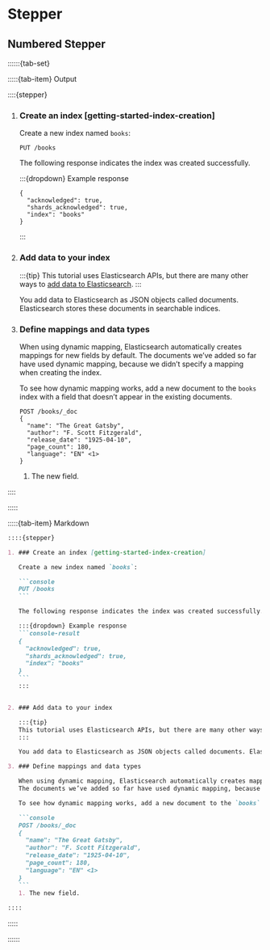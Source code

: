 # Stepper

## Numbered Stepper

::::::{tab-set}

:::::{tab-item} Output

::::{stepper}

1. ### Create an index [getting-started-index-creation]

   Create a new index named `books`:

   ```console
   PUT /books
   ```

   The following response indicates the index was created successfully.

   :::{dropdown} Example response
   ```console-result
   {
     "acknowledged": true,
     "shards_acknowledged": true,
     "index": "books"
   }
   ```
   :::


2. ### Add data to your index

   :::{tip}
   This tutorial uses Elasticsearch APIs, but there are many other ways to [add data to Elasticsearch](#).
   :::

   You add data to Elasticsearch as JSON objects called documents. Elasticsearch stores these documents in searchable indices.

3. ### Define mappings and data types

   When using dynamic mapping, Elasticsearch automatically creates mappings for new fields by default.
   The documents we’ve added so far have used dynamic mapping, because we didn’t specify a mapping when creating the index.

   To see how dynamic mapping works, add a new document to the `books` index with a field that doesn’t appear in the existing documents.

   ```console
   POST /books/_doc
   {
     "name": "The Great Gatsby",
     "author": "F. Scott Fitzgerald",
     "release_date": "1925-04-10",
     "page_count": 180,
     "language": "EN" <1>
   }
   ```
   1. The new field.

::::

:::::

:::::{tab-item} Markdown

````markdown
::::{stepper}

1. ### Create an index [getting-started-index-creation]

   Create a new index named `books`:

   ```console
   PUT /books
   ```

   The following response indicates the index was created successfully.

   :::{dropdown} Example response
   ```console-result
   {
     "acknowledged": true,
     "shards_acknowledged": true,
     "index": "books"
   }
   ```
   :::


2. ### Add data to your index

   :::{tip}
   This tutorial uses Elasticsearch APIs, but there are many other ways to [add data to Elasticsearch](#).
   :::

   You add data to Elasticsearch as JSON objects called documents. Elasticsearch stores these documents in searchable indices.

3. ### Define mappings and data types

   When using dynamic mapping, Elasticsearch automatically creates mappings for new fields by default.
   The documents we’ve added so far have used dynamic mapping, because we didn’t specify a mapping when creating the index.

   To see how dynamic mapping works, add a new document to the `books` index with a field that doesn’t appear in the existing documents.

   ```console
   POST /books/_doc
   {
     "name": "The Great Gatsby",
     "author": "F. Scott Fitzgerald",
     "release_date": "1925-04-10",
     "page_count": 180,
     "language": "EN" <1>
   }
   ```
   1. The new field.
  
::::
````

:::::

::::::
